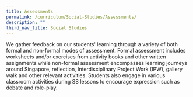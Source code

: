 ```yaml
---
title: Assessments
permalink: /curriculum/Social-Studies/Assessments/
description: ""
third_nav_title: Social Studies
---
```

We gather feedback on our students' learning through a variety of both formal and non-formal modes of assessment. Formal assessment includes worksheets and/or exercises from activity books and other written assignments while non-formal assessment encompasses learning journeys around Singapore, reflection, Interdisciplinary Project Work (IPW), gallery walk and other relevant activities. Students also engage in various classroom activities during SS lessons to encourage expression such as debate and role-play.
